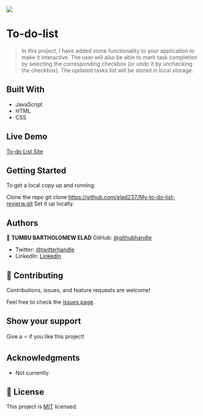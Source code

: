 ![](https://img.shields.io/badge/Microverse-blueviolet)

# To-do-list

>In this project, I have added some functionality to your application to make it interactive. The user will also be able to mark task completion by selecting the corresponding checkbox (or undo it by unchecking the checkbox). The updated tasks list will be stored in local storage.

## Built With

- JavaScript
- HTML
- CSS

## Live Demo

[To-do List Site](https://elad237.github.io/my-to-do-list-revierw/dist/)

## Getting Started

To get a local copy up and running:

Clone the repo
git clone https://github.com/elad237/My-to-do-list-revierw.git
Set it up locally.

## Authors

👤 **TUMBU BARTHOLOMEW ELAD**
 GitHub: [@githubhandle](https://github.com/elad237)
- Twitter: [@twitterhandle](https://twitter.com/Elad59380989)
- LinkedIn: [LinkedIn](https://www.linkedin.com/in/tumbu-elad-896ab2183/)

## 🤝 Contributing

Contributions, issues, and feature requests are welcome!

Feel free to check the [issues page](https://github.com/elad237/My-to-do-list-revierw/issues).

## Show your support

Give a ⭐️ if you like this project!

## Acknowledgments

- Not currently.

## 📝 License

This project is [MIT](./LICENSE) licensed.
